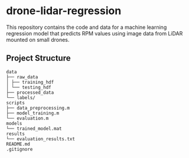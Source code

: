 # drone-lidar-regression

This repository contains the code and data for a machine learning regression model that predicts RPM values using image data from LiDAR mounted on small drones.

## Project Structure

```
data
├── raw_data
│ ├── training_hdf
│ └── testing_hdf
├── processed_data
└── labels/
scripts
├── data_preprocessing.m
├── model_training.m
└── evaluation.m
models
└── trained_model.mat
results
└── evaluation_results.txt
README.md
.gitignore
```
